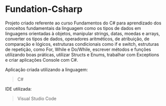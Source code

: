 # Fundation-Csharp
Projeto criado referente ao curso Fundamentos do C# para aprendizado dos conceitos fundamentais da linguagem como os tipos de dados em linguagens orientadas à objetos, manipular strings, datas, moedas e arrays, converter os tipos de dados, operadores aritméticos, de atribuição, de comparação e lógicos, estruturas condicionais como if e switch, estruturas de repetição, como For, While e Do/While, escrever métodos e funções utilizando boas práticas, utilizar Structs e Enums, trabalhar com Exceptions e  criar aplicações Console com C#.

Aplicação criada utilizando a linguagem:
> C#

IDE utilizada:
> Visual Studio Code
